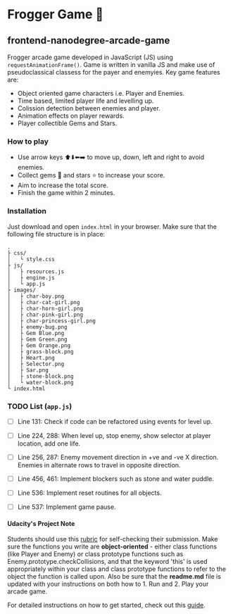 # Frogger Game :frog:
## frontend-nanodegree-arcade-game

Frogger arcade game developed in JavaScript (JS) using `requestAnimationFrame()`. Game is written in vanilla JS and make use of pseudoclassical classess for the payer and enemyies. Key game features are:

* Object oriented game characters i.e. Player and Enemies.
* Time based, limited player life and levelling up.
* Colission detection between enemies and player.
* Animation effects on player rewards.
* Player collectible Gems and Stars.

### How to play
* Use arrow keys :arrow_up::arrow_down::arrow_left::arrow_right: to move up, down, left and right to avoid enemies.
* Collect gems :gem: and stars :star: to increase your score.
* Aim to increase the total score.
* Finish the game within 2 minutes.

### Installation
Just download and open `index.html` in your browser. Make sure that the following file structure is in place:
```
.
├ css/
│   └ style.css
├ js/
│   ├ resources.js
│   ├ engine.js
│   └ app.js
├ images/
│   ├ char-boy.png
│   ├ char-cat-girl.png
│   ├ char-horn-girl.png
│   ├ char-pink-girl.png
│   ├ char-princess-girl.png
│   ├ enemy-bug.png
│   ├ Gem Blue.png
│   ├ Gem Green.png
│   ├ Gem Orange.png
│   ├ grass-block.png
│   ├ Heart.png
│   ├ Selector.png
│   ├ Sar.png
│   ├ stone-block.png
│   └ water-block.png
└ index.html
```
### TODO List (`app.js`)
- [ ] Line 131: Check if code can be refactored using events for level up.
- [ ] Line 224, 288: When level up, stop enemy, show selector at player location, add one life.
- [ ] Line 256, 287: Enemy movement direction in +ve and -ve X direction. Enemies in alternate rows to travel in opposite direction.
- [ ] Line 456, 461: Implement blockers such as stone and water puddle.
- [ ] Line 536: Implement reset routines for all objects.
- [ ] Line 537: Implement game pause.


#### Udacity's Project Note
Students should use this [rubric](https://review.udacity.com/#!/projects/2696458597/rubric) for self-checking their submission. Make sure the functions you write are **object-oriented** - either class functions (like Player and Enemy) or class prototype functions such as Enemy.prototype.checkCollisions, and that the keyword 'this' is used appropriately within your class and class prototype functions to refer to the object the function is called upon. Also be sure that the **readme.md** file is updated with your instructions on both how to 1. Run and 2. Play your arcade game.

For detailed instructions on how to get started, check out this [guide](https://docs.google.com/document/d/1v01aScPjSWCCWQLIpFqvg3-vXLH2e8_SZQKC8jNO0Dc/pub?embedded=true).
